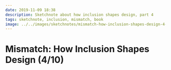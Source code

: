 ```yaml
---
date: 2019-11-09 18:38
description: Sketchnote about how inclusion shapes design, part 4
tags: sketchnote, inclusion, mismatch, book
image: ../../images/sketchnotes/mismatch-how-inclusion-shapes-design-4-small.jpg
---
```


# Mismatch: How Inclusion Shapes Design (4/10)
